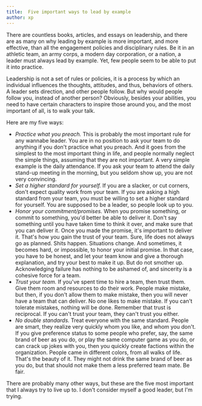```yaml
---
title:  Five important ways to lead by example
author: xp
---
```

There are countless books, articles, and essays on leadership, and there are as many on why leading by example is more important, and more effective, than all the engagement policies and disciplinary rules. Be it in an athletic team, an army corps, a modern day corporation, or a nation, a leader must always lead by example. Yet, few people seem to be able to put it into practice.

Leadership is not a set of rules or policies, it is a process by which an individual influences the thoughts, attitudes, and thus, behaviors of others. A leader sets direction, and other people follow. But why would people follow you, instead of another person? Obviously, besides your abilities, you need to have certain characters to inspire those around you, and the most important of all, is to walk your talk.

Here are my five ways:

- *Practice what you preach.* This is probably the most important rule for any wannabe leader. You are in no position to ask your team to do anything if you don't practice what you preach. And it goes from the simplest to the most important thing in life, and people normally neglect the simple things, assuming that they are not important. A very simple example is the daily attendance. If you ask your team to attend the daily stand-up meeting in the morning, but you seldom show up, you are not very convincing.
- *Set a higher standard for yourself.* If you are a slacker, or cut corners, don't expect quality work from your team. If you are asking a high standard from your team, you must be willing to set a higher standard for yourself. You are supposed to be a leader, so people look up to you.
- *Honor your commitment/promises.* When you promise something, or commit to something, you'd better be able to deliver it. Don't say something until you have taken time to think it over, and make sure that you can deliver it. Once you made the promise, it's important to deliver it. That's how you gain the trust of your team. Sure, life does not always go as planned. Shits happen. Situations change. And sometimes, it becomes hard, or impossible, to honor your initial promise. In that case, you have to be honest, and let your team know and give a thorough explanation, and try your best to make it up. But do not smother up. Acknowledging failure has nothing to be ashamed of, and sincerity is a cohesive force for a team.
- *Trust your team.* If you've spent time to hire a team, then trust them. Give them room and resources to do their work. People make mistake, but then, if you don't allow them to make mistake, then you will never have a team that can deliver. No one likes to make mistake. If you can't tolerate mistakes, nothing will be done. Remember that trust is reciprocal. If you can't trust your team, they can't trust you either.
- *No double standards.* Treat everyone with the same standard. People are smart, they realize very quickly whom you like, and whom you don't. If you give preference status to some people who prefer, say, the same brand of beer as you do, or play the same computer game as you do, or can crack up jokes with you, then you quickly create factions within the organization. People came in different colors, from all walks of life. That's the beauty of it. They might not drink the same brand of beer as you do, but that should not make them a less preferred team mate. Be fair.

There are probably many other ways, but these are the five most important that I always try to live up to. I don't consider myself a good leader, but I'm trying.
